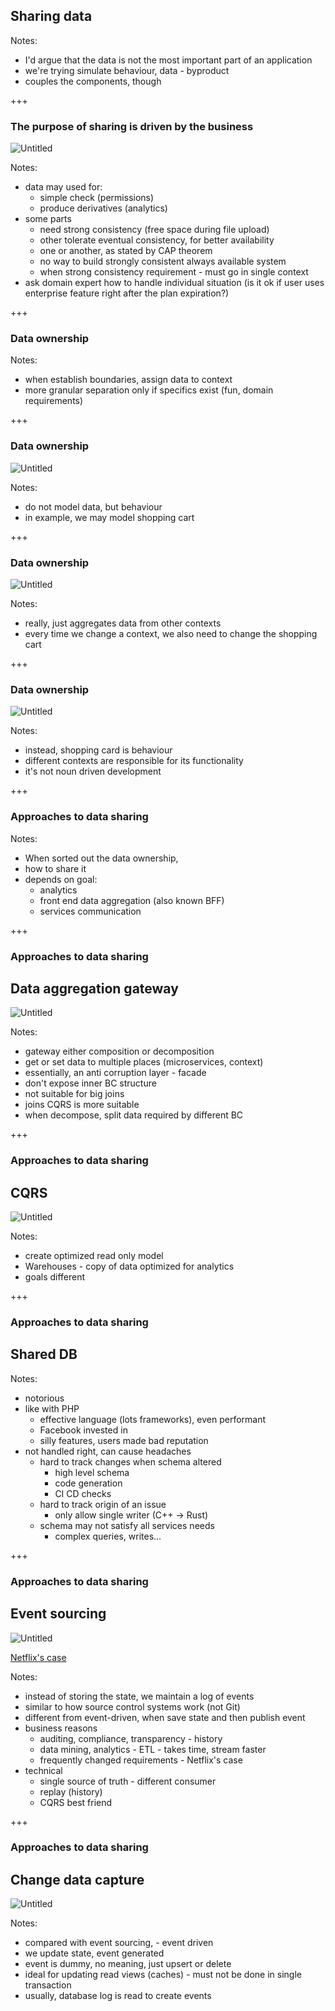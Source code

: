 ## Sharing data

Notes:
- I'd argue that the data is not the most important part of an application
- we're trying simulate behaviour, data - byproduct
- couples the components, though

+++

### The purpose of sharing is driven by the business

![Untitled](./slides/02-sharing-data/cap-theorem.png) 

Notes:
- data may used for:
  - simple check (permissions)
  - produce derivatives (analytics)
- some parts
  - need strong consistency (free space during file upload)
  - other tolerate eventual consistency, for better availability
  - one or another, as stated by CAP theorem
  - no way to build strongly consistent always available system
  - when strong consistency requirement - must go in single context
- ask domain expert how to handle individual situation (is it ok if user uses enterprise feature right after the plan expiration?)

+++
<!-- .slide: data-auto-animate data-auto-animate-duration="0.5" -->

### Data ownership

Notes:
- when establish boundaries, assign data to context
- more granular separation only if specifics exist (fun, domain requirements)

+++
<!-- .slide: data-auto-animate data-auto-animate-duration="0.5" -->

### Data ownership

![Untitled](./slides/02-sharing-data/shopping-cart-model.png) <!-- .element: class="big-image" -->

Notes:
- do not model data, but behaviour
- in example, we may model shopping cart

+++
<!-- .slide: data-auto-animate data-auto-animate-duration="0.5" -->

### Data ownership

![Untitled](./slides/02-sharing-data/shopping-cart-data-flow.png) <!-- .element: class="big-image" -->

Notes:
- really, just aggregates data from other contexts
- every time we change a context, we also need to change the shopping cart

+++
<!-- .slide: data-auto-animate data-auto-animate-duration="0.5" -->

### Data ownership

![Untitled](./slides/02-sharing-data/shopping-cart-decomposition.png) <!-- .element: class="big-image" -->

Notes:
- instead, shopping card is behaviour
- different contexts are responsible for its functionality
- it's not noun driven development

+++
<!-- .slide: data-auto-animate data-auto-animate-duration="0.5" data-auto-animate-restart -->

### Approaches to data sharing

Notes:
- When sorted out the data ownership,
- how to share it
- depends on goal:
  - analytics
  - front end data aggregation (also known BFF)
  - services communication

+++
<!-- .slide: data-auto-animate data-auto-animate-duration="0.5" -->

### Approaches to data sharing <!-- .element: class="orange" -->
## Data aggregation gateway

![Untitled](./slides/02-sharing-data/api-composition-pattern.png)

Notes:
- gateway either composition or decomposition
- get or set data to multiple places (microservices, context)
- essentially, an anti corruption layer - facade
- don't expose inner BC structure
- not suitable for big joins
- joins CQRS is more suitable
- when decompose, split data required by different BC

+++
<!-- .slide: data-auto-animate data-auto-animate-duration="0.5" -->

### Approaches to data sharing <!-- .element: class="orange" -->
## CQRS

![Untitled](./slides/02-sharing-data/cqrs.png)

Notes:
- create optimized read only model
- Warehouses - copy of data optimized for analytics
- goals different

+++
<!-- .slide: data-auto-animate data-auto-animate-duration="0.5" -->

### Approaches to data sharing <!-- .element: class="orange" -->
## Shared DB

Notes:
- notorious
- like with PHP
  - effective language (lots frameworks), even performant
  - Facebook invested in
  - silly features, users made bad reputation
- not handled right, can cause headaches
  - hard to track changes when schema altered
    - high level schema
    - code generation
    - CI CD checks 
  - hard to track origin of an issue
    - only allow single writer (C++ -> Rust)
  - schema may not satisfy all services needs
    - complex queries, writes...

+++
<!-- .slide: data-auto-animate data-auto-animate-duration="0.5" -->

### Approaches to data sharing <!-- .element: class="orange" -->
## Event sourcing

![Untitled](./slides/02-sharing-data/event-sourcing.png)

[Netflix's case](https://netflixtechblog.com/scaling-event-sourcing-for-netflix-downloads-episode-1-6bc1595c5595)

Notes:
- instead of storing the state, we maintain a log of events
- similar to how source control systems work (not Git)
- different from event-driven, when save state and then publish event
- business reasons
  - auditing, compliance, transparency - history
  - data mining, analytics - ETL - takes time, stream faster
  - frequently changed requirements - Netflix's case
- technical
  - single source of truth - different consumer
  - replay (history)
  - CQRS best friend

+++
<!-- .slide: data-auto-animate data-auto-animate-duration="0.5" -->

### Approaches to data sharing <!-- .element: class="orange" -->
## Change data capture

![Untitled](./slides/02-sharing-data/cdc.png)

Notes:
- compared with event sourcing, - event driven
- we update state, event generated
- event is dummy, no meaning, just upsert or delete
- ideal for updating read views (caches) - must not be done in single transaction
- usually, database log is read to create events
